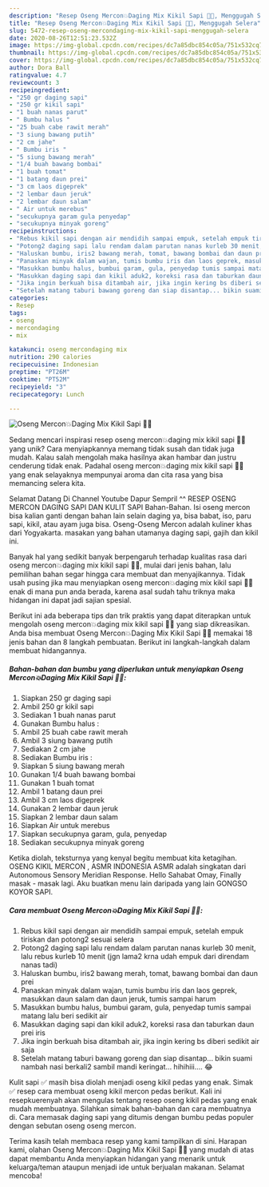 ```yaml
---
description: "Resep Oseng Mercon💥Daging Mix Kikil Sapi 🐄😘, Menggugah Selera"
title: "Resep Oseng Mercon💥Daging Mix Kikil Sapi 🐄😘, Menggugah Selera"
slug: 5472-resep-oseng-mercondaging-mix-kikil-sapi-menggugah-selera
date: 2020-08-26T12:51:23.532Z
image: https://img-global.cpcdn.com/recipes/dc7a85dbc854c05a/751x532cq70/oseng-mercon💥daging-mix-kikil-sapi-🐄😘-foto-resep-utama.jpg
thumbnail: https://img-global.cpcdn.com/recipes/dc7a85dbc854c05a/751x532cq70/oseng-mercon💥daging-mix-kikil-sapi-🐄😘-foto-resep-utama.jpg
cover: https://img-global.cpcdn.com/recipes/dc7a85dbc854c05a/751x532cq70/oseng-mercon💥daging-mix-kikil-sapi-🐄😘-foto-resep-utama.jpg
author: Dora Ball
ratingvalue: 4.7
reviewcount: 3
recipeingredient:
- "250 gr daging sapi"
- "250 gr kikil sapi"
- "1 buah nanas parut"
- " Bumbu halus "
- "25 buah cabe rawit merah"
- "3 siung bawang putih"
- "2 cm jahe"
- " Bumbu iris "
- "5 siung bawang merah"
- "1/4 buah bawang bombai"
- "1 buah tomat"
- "1 batang daun prei"
- "3 cm laos digeprek"
- "2 lembar daun jeruk"
- "2 lembar daun salam"
- " Air untuk merebus"
- "secukupnya garam gula penyedap"
- "secukupnya minyak goreng"
recipeinstructions:
- "Rebus kikil sapi dengan air mendidih sampai empuk, setelah empuk tiriskan dan potong2 sesuai selera"
- "Potong2 daging sapi lalu rendam dalam parutan nanas kurleb 30 menit, lalu rebus kurleb 10 menit (jgn lama2 krna udah empuk dari direndam nanas tadi)"
- "Haluskan bumbu, iris2 bawang merah, tomat, bawang bombai dan daun prei"
- "Panaskan minyak dalam wajan, tumis bumbu iris dan laos geprek, masukkan daun salam dan daun jeruk, tumis sampai harum"
- "Masukkan bumbu halus, bumbui garam, gula, penyedap tumis sampai matang lalu beri sedikit air"
- "Masukkan daging sapi dan kikil aduk2, koreksi rasa dan taburkan daun prei iris"
- "Jika ingin berkuah bisa ditambah air, jika ingin kering bs diberi sedikit air saja"
- "Setelah matang taburi bawang goreng dan siap disantap... bikin suami nambah nasi berkali2 sambil mandi keringat... hihihiii.... 😂"
categories:
- Resep
tags:
- oseng
- mercondaging
- mix

katakunci: oseng mercondaging mix 
nutrition: 290 calories
recipecuisine: Indonesian
preptime: "PT26M"
cooktime: "PT52M"
recipeyield: "3"
recipecategory: Lunch

---
```



![Oseng Mercon💥Daging Mix Kikil Sapi 🐄😘](https://img-global.cpcdn.com/recipes/dc7a85dbc854c05a/751x532cq70/oseng-mercon💥daging-mix-kikil-sapi-🐄😘-foto-resep-utama.jpg)

Sedang mencari inspirasi resep oseng mercon💥daging mix kikil sapi 🐄😘 yang unik? Cara menyiapkannya memang tidak susah dan tidak juga mudah. Kalau salah mengolah maka hasilnya akan hambar dan justru cenderung tidak enak. Padahal oseng mercon💥daging mix kikil sapi 🐄😘 yang enak selayaknya mempunyai aroma dan cita rasa yang bisa memancing selera kita.

Selamat Datang Di Channel Youtube Dapur Sempril ^^ RESEP OSENG MERCON DAGING SAPI DAN KULIT SAPI Bahan-Bahan. Isi oseng mercon bisa kalian ganti dengan bahan lain selain daging ya, bisa babat, iso, paru sapi, kikil, atau ayam juga bisa. Oseng-Oseng Mercon adalah kuliner khas dari Yogyakarta. masakan yang bahan utamanya daging sapi, gajih dan kikil ini.

Banyak hal yang sedikit banyak berpengaruh terhadap kualitas rasa dari oseng mercon💥daging mix kikil sapi 🐄😘, mulai dari jenis bahan, lalu pemilihan bahan segar hingga cara membuat dan menyajikannya. Tidak usah pusing jika mau menyiapkan oseng mercon💥daging mix kikil sapi 🐄😘 enak di mana pun anda berada, karena asal sudah tahu triknya maka hidangan ini dapat jadi sajian spesial.


Berikut ini ada beberapa tips dan trik praktis yang dapat diterapkan untuk mengolah oseng mercon💥daging mix kikil sapi 🐄😘 yang siap dikreasikan. Anda bisa membuat Oseng Mercon💥Daging Mix Kikil Sapi 🐄😘 memakai 18 jenis bahan dan 8 langkah pembuatan. Berikut ini langkah-langkah dalam membuat hidangannya.

<!--inarticleads1-->

##### Bahan-bahan dan bumbu yang diperlukan untuk menyiapkan Oseng Mercon💥Daging Mix Kikil Sapi 🐄😘:

1. Siapkan 250 gr daging sapi
1. Ambil 250 gr kikil sapi
1. Sediakan 1 buah nanas parut
1. Gunakan  Bumbu halus :
1. Ambil 25 buah cabe rawit merah
1. Ambil 3 siung bawang putih
1. Sediakan 2 cm jahe
1. Sediakan  Bumbu iris :
1. Siapkan 5 siung bawang merah
1. Gunakan 1/4 buah bawang bombai
1. Gunakan 1 buah tomat
1. Ambil 1 batang daun prei
1. Ambil 3 cm laos digeprek
1. Gunakan 2 lembar daun jeruk
1. Siapkan 2 lembar daun salam
1. Siapkan  Air untuk merebus
1. Siapkan secukupnya garam, gula, penyedap
1. Sediakan secukupnya minyak goreng


Ketika diolah, teksturnya yang kenyal begitu membuat kita ketagihan. OSENG KIKIL MERCON , ASMR INDONESIA ASMR adalah singkatan dari Autonomous Sensory Meridian Response. Hello Sahabat Omay, Finally masak - masak lagi. Aku buatkan menu lain daripada yang lain GONGSO KOYOR SAPI. 

<!--inarticleads2-->

##### Cara membuat Oseng Mercon💥Daging Mix Kikil Sapi 🐄😘:

1. Rebus kikil sapi dengan air mendidih sampai empuk, setelah empuk tiriskan dan potong2 sesuai selera
1. Potong2 daging sapi lalu rendam dalam parutan nanas kurleb 30 menit, lalu rebus kurleb 10 menit (jgn lama2 krna udah empuk dari direndam nanas tadi)
1. Haluskan bumbu, iris2 bawang merah, tomat, bawang bombai dan daun prei
1. Panaskan minyak dalam wajan, tumis bumbu iris dan laos geprek, masukkan daun salam dan daun jeruk, tumis sampai harum
1. Masukkan bumbu halus, bumbui garam, gula, penyedap tumis sampai matang lalu beri sedikit air
1. Masukkan daging sapi dan kikil aduk2, koreksi rasa dan taburkan daun prei iris
1. Jika ingin berkuah bisa ditambah air, jika ingin kering bs diberi sedikit air saja
1. Setelah matang taburi bawang goreng dan siap disantap... bikin suami nambah nasi berkali2 sambil mandi keringat... hihihiii.... 😂


Kulit sapi ✅ masih bisa diolah menjadi oseng kikil pedas yang enak. Simak ✅ resep cara membuat oseng kikil mercon pedas berikut. Kali ini resepkuerenyah akan mengulas tentang resep oseng kikil pedas yang enak mudah membuatnya. Silahkan simak bahan-bahan dan cara membuatnya di. Cara memasak daging sapi yang ditumis dengan bumbu pedas populer dengan sebutan oseng oseng mercon. 

Terima kasih telah membaca resep yang kami tampilkan di sini. Harapan kami, olahan Oseng Mercon💥Daging Mix Kikil Sapi 🐄😘 yang mudah di atas dapat membantu Anda menyiapkan hidangan yang menarik untuk keluarga/teman ataupun menjadi ide untuk berjualan makanan. Selamat mencoba!
